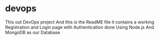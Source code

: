 # devops
This out DevOps project And this is the ReadME file 
it contains a working Registration and Login page with Authentication done Using Node.js And MongoDB as our Database
